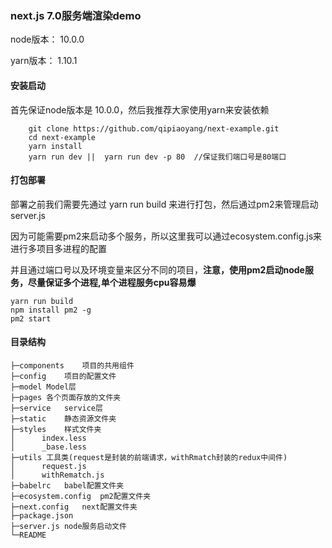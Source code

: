 ### next.js 7.0服务端渲染demo

node版本： 10.0.0

yarn版本： 1.10.1

#### 安装启动
首先保证node版本是 10.0.0，然后我推荐大家使用yarn来安装依赖

```
	git clone https://github.com/qipiaoyang/next-example.git
	cd next-example
	yarn install
	yarn run dev ||  yarn run dev -p 80  //保证我们端口号是80端口
```

#### 打包部署

部署之前我们需要先通过 yarn run build 来进行打包，然后通过pm2来管理启动server.js

因为可能需要pm2来启动多个服务，所以这里我可以通过ecosystem.config.js来进行多项目多进程的配置

并且通过端口号以及环境变量来区分不同的项目，__注意，使用pm2启动node服务，尽量保证多个进程,单个进程服务cpu容易爆__
```
yarn run build
npm install pm2 -g
pm2 start
```

#### 目录结构

```
├─components	项目的共用组件
├─config	项目的配置文件
├─model	Model层
├─pages	各个页面存放的文件夹
├─service	service层
├─static	静态资源文件夹
├─styles	样式文件夹
│      index.less
│      _base.less
├─utils	工具类(request是封装的前端请求，withRmatch封装的redux中间件)
│      request.js
│      withRematch.js
├─babelrc	babel配置文件夹
├─ecosystem.config	pm2配置文件夹
├─next.config	next配置文件夹
├─package.json								
├─server.js	node服务启动文件
└─README
```